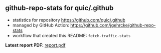 ## github-repo-stats for quic/.github

- statistics for repository https://github.com/quic/.github
- managed by GitHub Action: https://github.com/jgehrcke/github-repo-stats
- workflow that created this README: `fetch-traffic-stats`

**Latest report PDF**: [report.pdf](https://github.com/njjetha/github-traffic/raw/github-repo-stats/quic/.github/latest-report/report.pdf)

